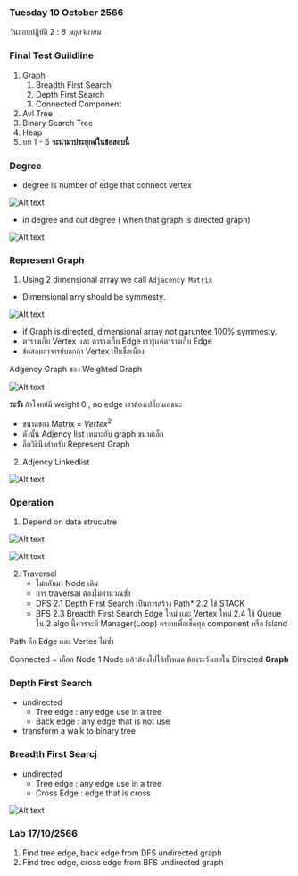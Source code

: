 ### **Tuesday 10 October 2566**

วันสอบปฎิบัติ 2 : _8 พฤศจิกายน_

### Final Test Guildline

1. Graph 
   1. Breadth First Search
   2. Depth First Search
   3. Connected Component 
2. Avl Tree
3. Binary Search Tree
4. Heap
5. บท 1 - 5 **จะนำมาประยุกต์ในข้อสอบนี้**

### Degree
- degree is number of edge that connect vertex

![Alt text](pic/image.png)

- in degree and out degree ( when that graph is directed graph)

![Alt text](pic/image-1.png)

### Represent Graph
1. Using 2 dimensional array we call `Adjacency Matrix`
- Dimensional arry should be symmesty.
  
![Alt text](pic/image-4.png)

- if Graph is directed, dimensional array not garuntee 100% symmesty.
- ตารางเก็บ Vertex เเละ ตารางเก็บ Edge เรารู้เเค่ตารางเก็บ Edge
- ข้อสอบอาจารย์บอกถ้า Vertex เป็นชื่อเมือง

Adgency Graph ของ Weighted Graph

![Alt text](pic/image-7.png)

**ระวัง** ถ้าโจทย์มี weight 0 , no edge เราต้องเปลี่ยนเลขนะ

- ขนาดของ Matrix =  $Vertex^2$
- ดังนั้น Adjency list เหมาะกับ graph ขนาดเล็ก
- อีกวิธีนึงสำหรับ Represent Graph

2. Adjency Linkedlist

![Alt text](pic/image-6.png)


### Operation
 
1. Depend on data strucutre

![Alt text](pic/image-8.png)

![Alt text](pic/image-9.png)

2. Traversal 
   - ไม่กลับมา Node เดิม
   - การ traversal ต้องไม่คำนวณซ้ำ
   - DFS
      2.1 Depth First Search เป็นการสร้าง Path* 
      2.2 ใช้ STACK
   - BFS
      2.3 Breadth First Search Edge ใหม่ เเละ Vertex ใหม่
      2.4 ใช้ Queue
    ใน 2 algo นี้ควรจะมี Manager(Loop) ครอบเพื่อเช็คทุก component หรือ Island

Path คือ Edge เเละ Vertex ไม่ซ้ำ

Connected = เลือก Node 1 Node เเล้วต้องไปได้ทั้งหมด ต้องระวังเลยใน Directed **Graph**


### Depth First Search
- undirected
  - Tree edge : any edge use in a tree
  - Back edge : any edge that is not use
- transform a walk to binary tree

### Breadth First Searcj
- undirected 
  - Tree edge : any edge use in a tree
  - Cross Edge : edge that is cross

![Alt text](pic/image.png)

### Lab 17/10/2566
1. Find tree edge, back edge from DFS undirected graph
2. Find tree edge, cross edge from BFS undirected graph